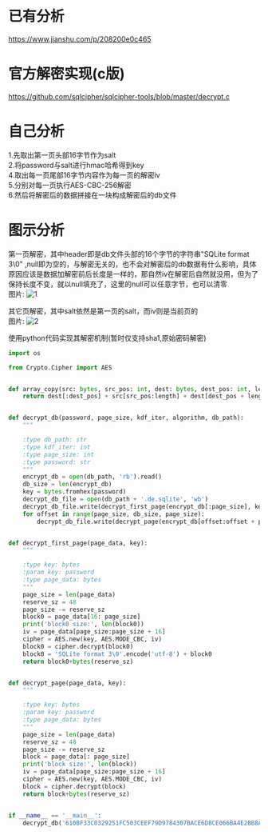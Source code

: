 # 已有分析
https://www.jianshu.com/p/208200e0c465
# 官方解密实现(c版)
https://github.com/sqlcipher/sqlcipher-tools/blob/master/decrypt.c
# 自己分析
1.先取出第一页头部16字节作为salt  
2.将password与salt进行hmac哈希得到key  
4.取出每一页尾部16字节内容作为每一页的解密iv  
5.分别对每一页执行AES-CBC-256解密  
6.然后将解密后的数据拼接在一块构成解密后的db文件  
# 图示分析
第一页解密，其中header即是db文件头部的16个字节的字符串"SQLite format 3\0" ,null即为空的，与解密无关的，也不会对解密后的db数据有什么影响，具体原因应该是数据加解密前后长度是一样的，那自然iv在解密后自然就没用，但为了保持长度不变，就以null填充了，这里的null可以任意字节，也可以清零  
图片: ![1](https://github.com/ihbing/tool/raw/master/Common/sql/sqlcipher/data/sqlcipher%E5%8A%A0%E5%AF%86%E6%9C%BA%E5%88%B6%E5%88%86%E6%9E%90-%E5%9B%BE%E4%B8%80.png) 
  
其它页解密，其中salt依然是第一页的salt，而iv则是当前页的  
图片: ![2](https://raw.githubusercontent.com/ihbing/tool/master/Common/sql/sqlcipher/data/sqlcipher%E5%8A%A0%E5%AF%86%E6%9C%BA%E5%88%B6%E5%88%86%E6%9E%90-%E5%9B%BE%E4%BA%8C.png)  
  
使用python代码实现其解密机制(暂时仅支持sha1,原始密码解密)  
```python
import os

from Crypto.Cipher import AES


def array_copy(src: bytes, src_pos: int, dest: bytes, dest_pos: int, length: int) -> bytes:
    return dest[:dest_pos] + src[src_pos:length] + dest[dest_pos + length:]


def decrypt_db(password, page_size, kdf_iter, algorithm, db_path):
    """

    :type db_path: str
    :type kdf_iter: int
    :type page_size: int
    :type password: str
    """
    encrypt_db = open(db_path, 'rb').read()
    db_size = len(encrypt_db)
    key = bytes.fromhex(password)
    decrypt_db_file = open(db_path + '.de.sqlite', 'wb')
    decrypt_db_file.write(decrypt_first_page(encrypt_db[:page_size], key))
    for offset in range(page_size, db_size, page_size):
        decrypt_db_file.write(decrypt_page(encrypt_db[offset:offset + page_size], key))


def decrypt_first_page(page_data, key):
    """

    :type key: bytes
    :param key: password
    :type page_data: bytes
    """
    page_size = len(page_data)
    reserve_sz = 48
    page_size -= reserve_sz
    block0 = page_data[16: page_size]
    print('block0 size:', len(block0))
    iv = page_data[page_size:page_size + 16]
    cipher = AES.new(key, AES.MODE_CBC, iv)
    block0 = cipher.decrypt(block0)
    block0 = 'SQLite format 3\0'.encode('utf-8') + block0
    return block0+bytes(reserve_sz)


def decrypt_page(page_data, key):
    """

    :type key: bytes
    :param key: password
    :type page_data: bytes
    """
    page_size = len(page_data)
    reserve_sz = 48
    page_size -= reserve_sz
    block = page_data[: page_size]
    print('block size:', len(block))
    iv = page_data[page_size:page_size + 16]
    cipher = AES.new(key, AES.MODE_CBC, iv)
    block = cipher.decrypt(block)
    return block+bytes(reserve_sz)


if __name__ == '__main__':
    decrypt_db('610BF33C0329251FC503CEEF79D9784307BACE6D8CE066BA4E2BB8AD0E8DB41B', 1024, 64000, 'sha1', 'db.sqlite')
```
